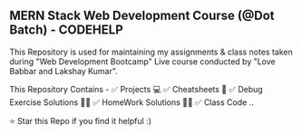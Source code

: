 MERN Stack Web Development Course (@Dot Batch) - CODEHELP
---------------------------------------------------------------------------------------------------------------------------------------------------------------------
This Repository is used for maintaining my assignments & class notes taken during "Web Development Bootcamp" Live course conducted by "Love Babbar and Lakshay Kumar".

This Repository Contains -
✅ Projects 💻
✅ Cheatsheets 📄
✅ Debug Exercise Solutions 🧑‍💻
✅ HomeWork Solutions 🧑‍💻
✅ Class Code ..

⭐ Star this Repo if you find it helpful :)
